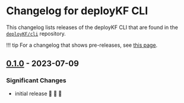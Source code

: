 # Changelog for deployKF CLI

This changelog lists releases of the deployKF CLI that are found in the [`deployKF/cli`](https://github.com/deployKF/cli/releases) repository.

!!! tip
    For a changelog that shows pre-releases, see [this page](../full-changelog-deploykf-cli).

## [0.1.0](https://github.com/deployKF/cli/releases/tag/v0.1.0) - 2023-07-09

### Significant Changes
* initial release 🎉 🎉 🎉 


